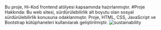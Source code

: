 Bu proje, Hi-Kod frontend atölyesi kapsamında hazırlanmıştır.
#Proje Hakkında:
Bu web sitesi, sürdürülebilirlik alt boyutu olan sosyal sürdürülebilirlik konusuna odaklanmıştır. Proje, HTML, CSS, JavaScript ve Bootstrap kütüphaneleri kullanılarak geliştirilmiştir. 
![sustainability](https://github.com/orhungo/Sustainability/assets/117112277/e95d9c78-e1ed-4028-9c99-09b9f8339d04)
